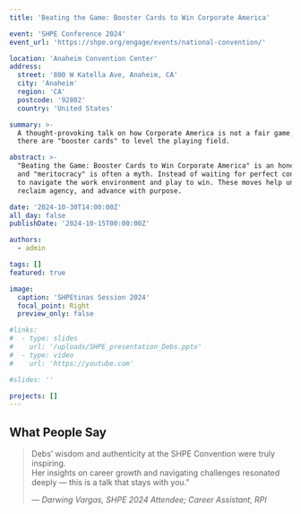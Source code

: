 ```yaml
---
title: 'Beating the Game: Booster Cards to Win Corporate America'

event: 'SHPE Conference 2024'
event_url: 'https://shpe.org/engage/events/national-convention/'

location: 'Anaheim Convention Center'
address:
  street: '800 W Katella Ave, Anaheim, CA'
  city: 'Anaheim'
  region: 'CA'
  postcode: '92802'
  country: 'United States'

summary: >-
  A thought-provoking talk on how Corporate America is not a fair game; but fear not,
  there are "booster cards" to level the playing field.

abstract: >-
  "Beating the Game: Booster Cards to Win Corporate America" is an honest talk: the workplace isn't fair
  and "meritocracy" is often a myth. Instead of waiting for perfect conditions, the talk offers practical advice
  to navigate the work environment and play to win. These moves help underrepresented professionals navigate bias,
  reclaim agency, and advance with purpose.

date: '2024-10-30T14:00:00Z'
all_day: false
publishDate: '2024-10-15T00:00:00Z'

authors:
  - admin

tags: []
featured: true

image:
  caption: 'SHPEtinas Session 2024'
  focal_point: Right
  preview_only: false

#links:
#  - type: slides
#    url: '/uploads/SHPE_presentation_Debs.pptx'
#  - type: video
#    url: 'https://youtube.com'

#slides: ''

projects: []
---
```


## What People Say

> Debs’ wisdom and authenticity at the SHPE Convention were truly inspiring.  
> Her insights on career growth and navigating challenges resonated deeply — this is a talk that stays with you.”  
>
> — *Darwing Vargas, SHPE 2024 Attendee; Career Assistant, RPI*
